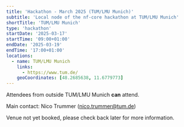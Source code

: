 ```yaml
---
title: 'Hackathon - March 2025 (TUM/LMU Munich)'
subtitle: 'Local node of the nf-core hackathon at TUM/LMU Munich'
shortTitle: 'TUM/LMU Munich'
type: 'hackathon'
startDate: '2025-03-17'
startTime: '09:00+01:00'
endDate: '2025-03-19'
endTime: '17:00+01:00'
locations:
  - name: TUM/LMU Munich
    links:
      - https://www.tum.de/
    geoCoordinates: [48.2685638, 11.6779773]
---
```


Attendees from outside TUM/LMU Munich **can** attend.

Main contact: Nico Trummer ([nico.trummer@tum.de](mailto:nico.trummer@tum.de))

Venue not yet booked, please check back later for more information.
